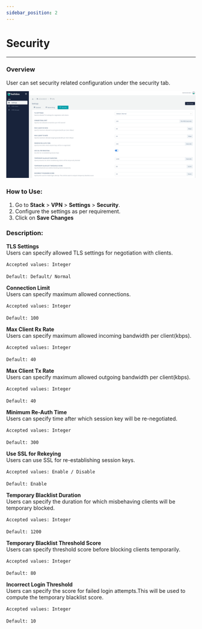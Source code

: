 ```yaml
---
sidebar_position: 2
---
```


# Security

---

### Overview

User can set security related configuration under the security tab.

![security](/img/vpn/v6/docs/security.png)  


### How to Use:
1. Go to **Stack** > **VPN** > **Settings** > **Security**.  
2. Configure the settings as per requirement.  
3. Click on **Save Changes**  

### Description:

**TLS Settings**  
Users can specify allowed TLS settings for negotiation with clients.  

    Accepted values: Integer

    Default: Default/ Normal 

**Connection Limit**  
Users can specify maximum allowed connections.  

    Accepted values: Integer

    Default: 100 

**Max Client Rx Rate**  
Users can specify maximum allowed incoming bandwidth per client(kbps).  

    Accepted values: Integer

    Default: 40 

**Max Client Tx Rate**  
Users can specify maximum allowed outgoing bandwidth per client(kbps).  

    Accepted values: Integer

    Default: 40 

**Minimum Re-Auth Time**  
Users can specify time after which session key will be re-negotiated.  

    Accepted values: Integer

    Default: 300 

**Use SSL for Rekeying**  
Users can use SSL for re-establishing session keys.  

    Accepted values: Enable / Disable

    Default: Enable 

**Temporary Blacklist Duration**  
Users can specify the duration for which misbehaving clients will be temporary blocked.  

    Accepted values: Integer

    Default: 1200 

**Temporary Blacklist Threshold Score**  
Users can specify threshold score before blocking clients temporarily.  

    Accepted values: Integer

    Default: 80 

**Incorrect Login Threshold**  
Users can specify the score for failed login attempts.This will be used to compute the temporary blacklist score.

    Accepted values: Integer

    Default: 10 
